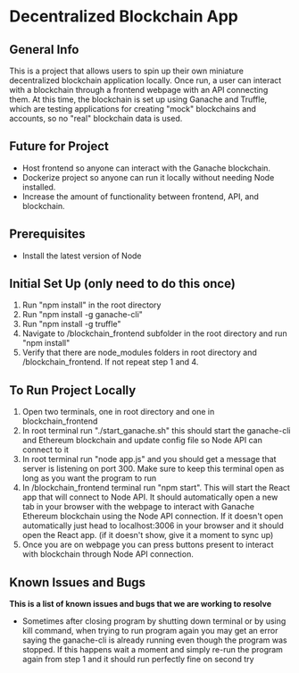 # Decentralized Blockchain App

## General Info

This is a project that allows users to spin up their own miniature decentralized blockchain application locally. Once run, a user can interact with a blockchain through a frontend webpage with an API connecting them. At this time, the blockchain is set up using Ganache and Truffle, which are testing applications for creating "mock" blockchains and accounts, so no "real" blockchain data is used.

## Future for Project

- Host frontend so anyone can interact with the Ganache blockchain.
- Dockerize project so anyone can run it locally without needing Node installed.
- Increase the amount of functionality between frontend, API, and blockchain.

## Prerequisites

- Install the latest version of Node

## Initial Set Up (only need to do this once)

1. Run "npm install" in the root directory
2. Run "npm install -g ganache-cli"
3. Run "npm install -g truffle"
4. Navigate to /blockchain_frontend subfolder in the root directory and run "npm install"
5. Verify that there are node_modules folders in root directory and /blockchain_frontend. If not repeat step 1 and 4.

## To Run Project Locally

1. Open two terminals, one in root directory and one in blockchain_frontend
2. In root terminal run "./start_ganache.sh" this should start the ganache-cli and Ethereum blockchain and update config file so Node API can connect to it
3. In root terminal run "node app.js" and you should get a message that server is listening on port 300. Make sure to keep this terminal open as long as you want the program to run
4. In /blockchain_frontend terminal run "npm start". This will start the React app that will connect to Node API. It should automatically open a new tab in your browser with the webpage to interact with Ganache Ethereum blockchain using the Node API connection. If it doesn't open automatically just head to localhost:3006 in your browser and it should open the React app. (if it doesn't show, give it a moment to sync up)
5. Once you are on webpage you can press buttons present to interact with blockchain through Node API connection.

## Known Issues and Bugs
**This is a list of known issues and bugs that we are working to resolve**
- Sometimes after closing program by shutting down terminal or by using kill command, when trying to run program again you may get an error saying the ganache-cli is already running even though the program was stopped. If this happens wait a moment and simply re-run the program again from step 1 and it should run perfectly fine on second try
